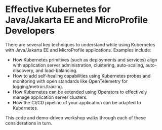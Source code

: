 # Effective Kubernetes for Java/Jakarta EE and MicroProfile Developers

There are several key techniques to understand while using Kubernetes with Java/Jakarta EE and MicroProfile applications. Examples include:

* How Kubernetes primitives (such as deployments and services) align with application server administration, clustering, auto-scaling, auto-discovery, and load-balancing.
* How to add self-healing capabilities using Kubernetes probes and monitoring with open standards like OpenTelemetry for logging/metrics/tracing.
* How Kubernetes can be extended using Operators to effectively manage application server clusters.
* How the CI/CD pipeline of your application can be adapted to Kubernetes.

This code and demo-driven workshop walks through each of these considerations in turn.
